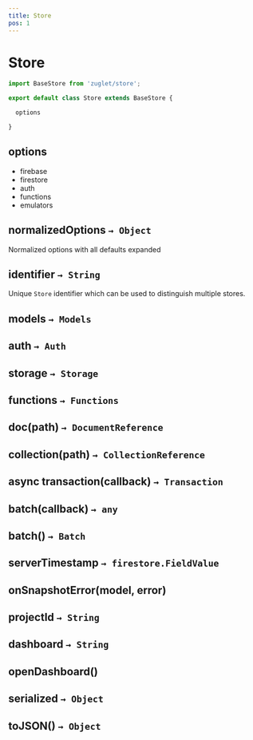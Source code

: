 ```yaml
---
title: Store
pos: 1
---
```


# Store

``` javascript
import BaseStore from 'zuglet/store';

export default class Store extends BaseStore {

  options

}
```

## options

* firebase
* firestore
* auth
* functions
* emulators

## normalizedOptions `→ Object`

Normalized options with all defaults expanded

## identifier `→ String`

Unique `Store` identifier which can be used to distinguish multiple stores.

## models `→ Models`

## auth `→ Auth`

## storage `→ Storage`

## functions `→ Functions`

## doc(path) `→ DocumentReference`

## collection(path) `→ CollectionReference`

## async transaction(callback) `→ Transaction`

## batch(callback) `→ any`

## batch() `→ Batch`

## serverTimestamp `→ firestore.FieldValue`

## onSnapshotError(model, error)

## projectId `→ String`

## dashboard `→ String`

## openDashboard()

## serialized `→ Object`

## toJSON() `→ Object`
